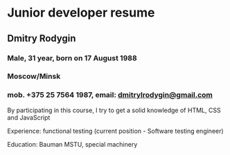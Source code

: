 # Junior developer resume
## Dmitry Rodygin
### Male, 31 year, born on 17 August 1988
### Moscow/Minsk
### mob. +375 25 7564 1987, email: dmitrylrodygin@gmail.com 

By participating in this course, I try to get a solid knowledge of HTML, CSS and JavaScript

Experience: functional testing (current position - Software testing engineer)

Education: Bauman MSTU, special machinery
